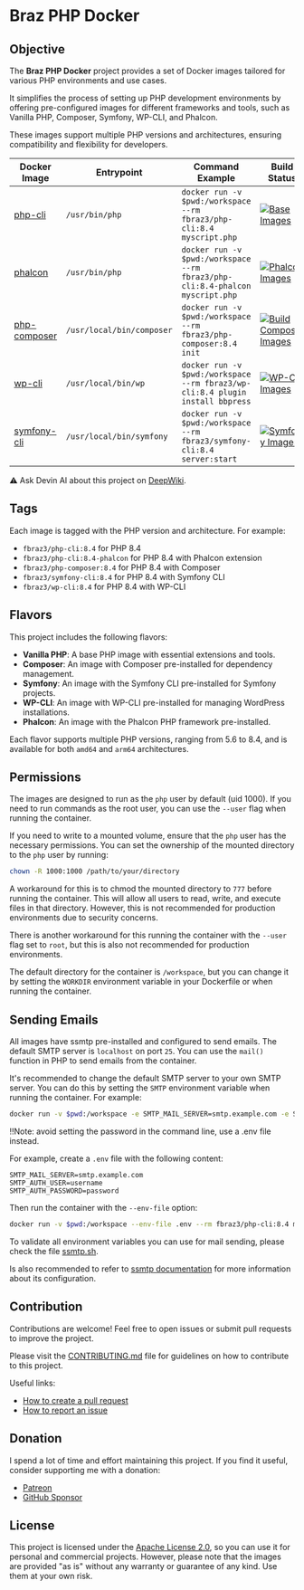 # Braz PHP Docker

## Objective

The **Braz PHP Docker** project provides a set of Docker images tailored for various PHP environments and use cases.

It simplifies the process of setting up PHP development environments by offering pre-configured images for different frameworks and tools, such as Vanilla PHP, Composer, Symfony, WP-CLI, and Phalcon.

These images support multiple PHP versions and architectures, ensuring compatibility and flexibility for developers.


| Docker Image                                                 | Entrypoint                | Command Example                                                               | Build Status                                                                                                                                                                                           |
|--------------------------------------------------------------|---------------------------|-------------------------------------------------------------------------------|--------------------------------------------------------------------------------------------------------------------------------------------------------------------------------------------------------|
| [php-cli](https://hub.docker.com/r/fbraz3/php-cli)           | `/usr/bin/php`            | `docker run -v $pwd:/workspace --rm fbraz3/php-cli:8.4 myscript.php`          | [![Base Images](https://github.com/fbraz3/php-base-docker/actions/workflows/base-images.yml/badge.svg)](https://github.com/fbraz3/php-base-docker/actions/workflows/base-images.yml)             |
| [phalcon](https://hub.docker.com/r/fbraz3/php-cli)           | `/usr/bin/php`            | `docker run -v $pwd:/workspace --rm fbraz3/php-cli:8.4-phalcon myscript.php`  | [![Phalcon Images](https://github.com/fbraz3/php-base-docker/actions/workflows/phalcon-images.yml/badge.svg)](https://github.com/fbraz3/php-base-docker/actions/workflows/phalcon-images.yml)    |
| [php-composer](https://hub.docker.com/r/fbraz3/php-composer) | `/usr/local/bin/composer` | `docker run -v $pwd:/workspace --rm fbraz3/php-composer:8.4 init`             | [![Build Composer Images](https://github.com/fbraz3/php-base-docker/actions/workflows/composer-images.yml/badge.svg)](https://github.com/fbraz3/php-base-docker/actions/workflows/composer-images.yml) |
| [wp-cli](https://hub.docker.com/r/fbraz3/wp-cli)             | `/usr/local/bin/wp`       | `docker run -v $pwd:/workspace --rm fbraz3/wp-cli:8.4 plugin install bbpress` | [![WP-Cli Images](https://github.com/fbraz3/php-base-docker/actions/workflows/wp-cli-images.yml/badge.svg)](https://github.com/fbraz3/php-base-docker/actions/workflows/wp-cli-images.yml)       |
| [symfony-cli](https://hub.docker.com/r/fbraz3/symfony-cli)   | `/usr/local/bin/symfony`  | `docker run -v $pwd:/workspace --rm fbraz3/symfony-cli:8.4 server:start`      | [![Symfony Images](https://github.com/fbraz3/php-base-docker/actions/workflows/symfony-images.yml/badge.svg)](https://github.com/fbraz3/php-base-docker/actions/workflows/symfony-images.yml)    |

⚠️ Ask Devin AI about this project on [DeepWiki](https://deepwiki.com/fbraz3/php-base-docker).

## Tags

Each image is tagged with the PHP version and architecture. For example:
- `fbraz3/php-cli:8.4` for PHP 8.4
- `fbraz3/php-cli:8.4-phalcon` for PHP 8.4 with Phalcon extension
- `fbraz3/php-composer:8.4` for PHP 8.4 with Composer
- `fbraz3/symfony-cli:8.4` for PHP 8.4 with Symfony CLI
- `fbraz3/wp-cli:8.4` for PHP 8.4 with WP-CLI

## Flavors

This project includes the following flavors:

- **Vanilla PHP**: A base PHP image with essential extensions and tools.
- **Composer**: An image with Composer pre-installed for dependency management.
- **Symfony**: An image with the Symfony CLI pre-installed for Symfony projects.
- **WP-CLI**: An image with WP-CLI pre-installed for managing WordPress installations.
- **Phalcon**: An image with the Phalcon PHP framework pre-installed.

Each flavor supports multiple PHP versions, ranging from 5.6 to 8.4, and is available for both `amd64` and `arm64` architectures.

## Permissions

The images are designed to run as the `php` user by default (uid 1000). If you need to run commands as the root user, you can use the `--user` flag when running the container.

If you need to write to a mounted volume, ensure that the `php` user has the necessary permissions. You can set the ownership of the mounted directory to the `php` user by running:

```sh
chown -R 1000:1000 /path/to/your/directory
```

A workaround for this is to chmod the mounted directory to `777` before running the container. This will allow all users to read, write, and execute files in that directory. However, this is not recommended for production environments due to security concerns.

There is another workaround for this running the container with the `--user` flag set to `root`, but this is also not recommended for production environments.

The default directory for the container is `/workspace`, but you can change it by setting the `WORKDIR` environment variable in your Dockerfile or when running the container.

## Sending Emails

All images have ssmtp pre-installed and configured to send emails. The default SMTP server is `localhost` on port `25`. You can use the `mail()` function in PHP to send emails from the container.

It's recommended to change the default SMTP server to your own SMTP server. You can do this by setting the `SMTP` environment variable when running the container. For example:

```sh
docker run -v $pwd:/workspace -e SMTP_MAIL_SERVER=smtp.example.com -e SMTP_AUTH_USER=username -e SMTP_AUTH_PASSWORD=password --rm fbraz3/php-cli:8.4 mail_sending.php
```

‼️Note: avoid setting the password in the command line, use a .env file instead.

For example, create a `.env` file with the following content:

```env
SMTP_MAIL_SERVER=smtp.example.com
SMTP_AUTH_USER=username
SMTP_AUTH_PASSWORD=password
```

Then run the container with the `--env-file` option:

```sh
docker run -v $pwd:/workspace --env-file .env --rm fbraz3/php-cli:8.4 mail_sending.php
```

To validate all environment variables you can use for mail sending, please check the file [ssmtp.sh](./assets/startup/ssmtp.sh).

Is also recommended to refer to [ssmtp documentation](https://wiki.archlinux.org/title/SSMTP) for more information about its configuration.

## Contribution

Contributions are welcome! Feel free to open issues or submit pull requests to improve the project.

Please visit the [CONTRIBUTING.md](CONTRIBUTING.md) file for guidelines on how to contribute to this project.

Useful links:
- [How to create a pull request](https://docs.github.com/pt/pull-requests/collaborating-with-pull-requests/proposing-changes-to-your-work-with-pull-requests/creating-a-pull-request)
- [How to report an issue](https://docs.github.com/pt/issues/tracking-your-work-with-issues/creating-an-issue)

## Donation

I spend a lot of time and effort maintaining this project. If you find it useful, consider supporting me with a donation:
- [Patreon](https://www.patreon.com/fbraz3)
- [GitHub Sponsor](https://github.com/sponsors/fbraz3)

## License

This project is licensed under the [Apache License 2.0](LICENSE), so you can use it for personal and commercial projects. However, please note that the images are provided "as is" without any warranty or guarantee of any kind. Use them at your own risk.
